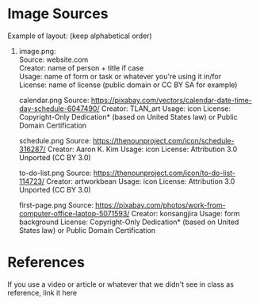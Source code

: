 # Image Sources

Example of layout: (keep alphabetical order)
1. image.png: <br>
    Source: website.com <br>
    Creator: name of person + title if case <br>
    Usage: name of form or task or whatever you're using it in/for <br>
    License: name of license (public domain or CC BY SA for example) <br>

    calendar.png
    Source: https://pixabay.com/vectors/calendar-date-time-day-schedule-6047490/
    Creator: TLAN_art
    Usage: icon
    License: Copyright-Only Dedication* (based on United States law)
or Public Domain Certification

    
    schedule.png
    Source: https://thenounproject.com/icon/schedule-316287/
    Creator: Aaron K. Kim
    Usage: icon
    License: Attribution 3.0 Unported (CC BY 3.0)

    to-do-list.png
    Source: https://thenounproject.com/icon/to-do-list-114723/
    Creator: artworkbean
    Usage: icon
    License: Attribution 3.0 Unported (CC BY 3.0)

    first-page.png
    Source: https://pixabay.com/photos/work-from-computer-office-laptop-5071593/
    Creator: konsangjira
    Usage: form background
    License: Copyright-Only Dedication* (based on United States law)
or Public Domain Certification



# References

If you use a video or article or whatever that we didn't see in class as reference, link it here 